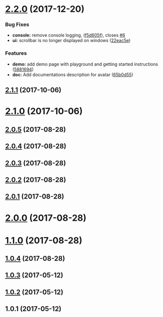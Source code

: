 <a name="2.2.0"></a>
# [2.2.0](https://github.com/snics/ng2-avatar/compare/v2.1.1...v2.2.0) (2017-12-20)


### Bug Fixes

* **console:** remove console logging, ([f5d605f](https://github.com/snics/ng2-avatar/commit/f5d605f)), closes [#6](https://github.com/snics/ng2-avatar/issues/6)
* **ui:** scrollbar is no longer displayed on windows ([22eac5e](https://github.com/snics/ng2-avatar/commit/22eac5e))


### Features

* **demo:** add demo page with playground and getting started instructions ([5881694](https://github.com/snics/ng2-avatar/commit/5881694))
* **doc:** Add documentations description for avatar ([65b0d55](https://github.com/snics/ng2-avatar/commit/65b0d55))



<a name="2.1.1"></a>
## [2.1.1](https://github.com/snics/ng2-avatar/compare/v2.1.0...v2.1.1) (2017-10-06)



<a name="2.1.0"></a>
# [2.1.0](https://github.com/snics/ng2-avatar/compare/v2.0.5...v2.1.0) (2017-10-06)



<a name="2.0.5"></a>
## [2.0.5](https://github.com/snics/ng2-avatar/compare/v2.0.4...v2.0.5) (2017-08-28)



<a name="2.0.4"></a>
## [2.0.4](https://github.com/snics/ng2-avatar/compare/v2.0.3...v2.0.4) (2017-08-28)



<a name="2.0.3"></a>
## [2.0.3](https://github.com/snics/ng2-avatar/compare/v2.0.2...v2.0.3) (2017-08-28)



<a name="2.0.2"></a>
## [2.0.2](https://github.com/snics/ng2-avatar/compare/v2.0.1...v2.0.2) (2017-08-28)



<a name="2.0.1"></a>
## [2.0.1](https://github.com/snics/ng2-avatar/compare/v2.0.0...v2.0.1) (2017-08-28)



<a name="2.0.0"></a>
# [2.0.0](https://github.com/snics/ng2-avatar/compare/v1.1.0...v2.0.0) (2017-08-28)



<a name="1.1.0"></a>
# [1.1.0](https://github.com/snics/ng2-avatar/compare/v1.0.4...v1.1.0) (2017-08-28)



<a name="1.0.4"></a>
## [1.0.4](https://github.com/snics/ng2-avatar/compare/v1.0.3...v1.0.4) (2017-08-28)



<a name="1.0.3"></a>
## [1.0.3](https://github.com/snics/ng2-avatar/compare/v1.0.2...v1.0.3) (2017-05-12)



<a name="1.0.2"></a>
## [1.0.2](https://github.com/snics/ng2-avatar/compare/v1.0.1...v1.0.2) (2017-05-12)



<a name="1.0.1"></a>
## 1.0.1 (2017-05-12)



